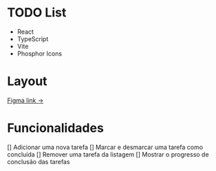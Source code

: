 # TODO List
- React 
- TypeScript 
- Vite
- Phosphor Icons


# Layout
[Figma link ->](https://www.figma.com/file/Jw2TUeTnNN2k8ypxv8UCYe/ToDo-List-%E2%80%A2-Desafio-React-(Copy)?node-id=4130%3A503&mode=dev)

# Funcionalidades
[] Adicionar uma nova tarefa
[] Marcar e desmarcar uma tarefa como concluída
[] Remover uma tarefa da listagem
[] Mostrar o progresso de conclusão das tarefas